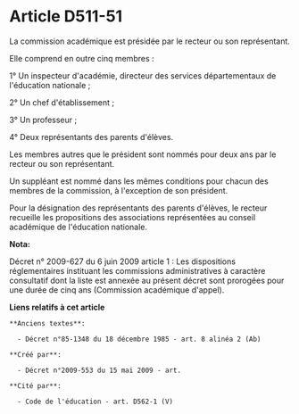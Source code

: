 # Article D511-51

La commission académique est présidée par le recteur ou son représentant.

Elle comprend en outre cinq membres :

1° Un inspecteur d'académie, directeur des services départementaux de l'éducation nationale ;

2° Un chef d'établissement ;

3° Un professeur ;

4° Deux représentants des parents d'élèves.

Les membres autres que le président sont nommés pour deux ans par le recteur ou son représentant.

Un suppléant est nommé dans les mêmes conditions pour chacun des membres de la commission, à l'exception de son président.

Pour la désignation des représentants des parents d'élèves, le recteur recueille les propositions des associations
représentées au conseil académique de l'éducation nationale.

**Nota:**

Décret n° 2009-627 du 6 juin 2009 article 1 : Les dispositions réglementaires instituant les commissions administratives à
caractère consultatif dont la liste est annexée au présent décret sont prorogées pour une durée de cinq ans (Commission
académique d'appel).

**Liens relatifs à cet article**

	**Anciens textes**:

	  - Décret n°85-1348 du 18 décembre 1985 - art. 8 alinéa 2 (Ab)

	**Créé par**:

	  - Décret n°2009-553 du 15 mai 2009 - art.

	**Cité par**:

	  - Code de l'éducation - art. D562-1 (V)
